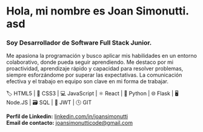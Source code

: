 # Hola, mi nombre es **Joan Simonutti**. asd

### Soy Desarrollador de Software Full Stack Junior. 

Me apasiona la programación y busco aplicar mis habilidades en un entorno colaborativo, donde pueda seguir aprendiendo.
Me destaco por mi proactividad, aprendizaje rápido y capacidad para resolver problemas, siempre esforzándome por superar las expectativas. 
La comunicación efectiva y el trabajo en equipo son clave en mi forma de trabajar.

🏷️ HTML5 | 🎨 CSS3 | 💻 JavaScript | ⚛️ React | 🐍 Python | 🌐 Flask | 🖥️ Node.JS | 🗃️ SQL | 🔑 JWT | 🕓 GIT

**Perfil de Linkedin:** [linkedin.com/in/joansimonutti](https://www.linkedin.com/in/joansimonutti/) <br/>
**Email de contacto:** [joansimonutticode@gmail.com](mailto:joansimonutticode@gmail.com)
